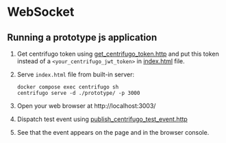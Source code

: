 # WebSocket

## Running a prototype js application

1. Get centrifugo token using [get_centrifugo_token.http](Bundle/Resources/http-client/get_centrifugo_token.http) and put this token
    instead of a `<your_centrifugo_jwt_token>` in [index.html](Bundle/Resources/prototype/index.html) file.

2. Serve `index.html` file from built-in server:

    ```shell
    docker compose exec centrifugo sh
    centrifugo serve -d ./prototype/ -p 3000
    ```

3. Open your web browser at http://localhost:3003/

4. Dispatch test event using [publish_centrifugo_test_event.http](Bundle/Resources/http-client/publish_centrifugo_test_event.http)

5. See that the event appears on the page and in the browser console. 
